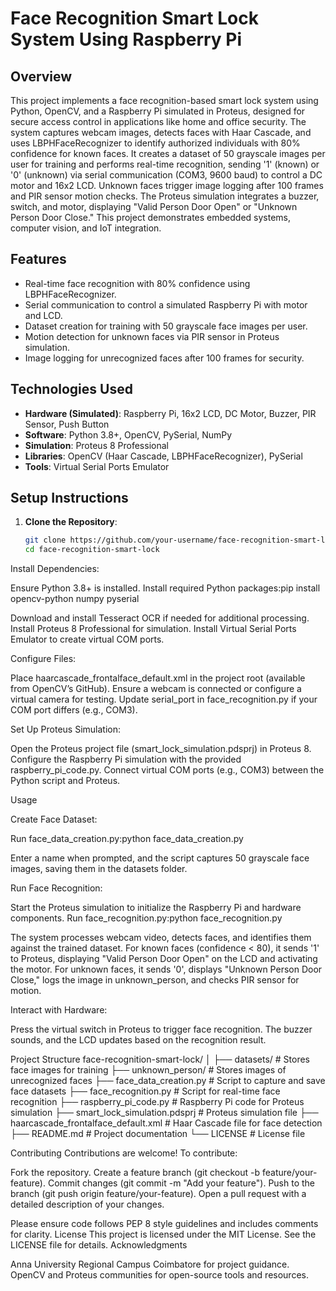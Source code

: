 # Face Recognition Smart Lock System Using Raspberry Pi

## Overview
This project implements a face recognition-based smart lock system using Python, OpenCV, and a Raspberry Pi simulated in Proteus, designed for secure access control in applications like home and office security. The system captures webcam images, detects faces with Haar Cascade, and uses LBPHFaceRecognizer to identify authorized individuals with 80% confidence for known faces. It creates a dataset of 50 grayscale images per user for training and performs real-time recognition, sending '1' (known) or '0' (unknown) via serial communication (COM3, 9600 baud) to control a DC motor and 16x2 LCD. Unknown faces trigger image logging after 100 frames and PIR sensor motion checks. The Proteus simulation integrates a buzzer, switch, and motor, displaying "Valid Person Door Open" or "Unknown Person Door Close." This project demonstrates embedded systems, computer vision, and IoT integration.

## Features
- Real-time face recognition with 80% confidence using LBPHFaceRecognizer.
- Serial communication to control a simulated Raspberry Pi with motor and LCD.
- Dataset creation for training with 50 grayscale face images per user.
- Motion detection for unknown faces via PIR sensor in Proteus simulation.
- Image logging for unrecognized faces after 100 frames for security.

## Technologies Used
- **Hardware (Simulated)**: Raspberry Pi, 16x2 LCD, DC Motor, Buzzer, PIR Sensor, Push Button
- **Software**: Python 3.8+, OpenCV, PySerial, NumPy
- **Simulation**: Proteus 8 Professional
- **Libraries**: OpenCV (Haar Cascade, LBPHFaceRecognizer), PySerial
- **Tools**: Virtual Serial Ports Emulator

## Setup Instructions
1. **Clone the Repository**:
   ```bash
   git clone https://github.com/your-username/face-recognition-smart-lock.git
   cd face-recognition-smart-lock


Install Dependencies:

Ensure Python 3.8+ is installed.
Install required Python packages:pip install opencv-python numpy pyserial


Download and install Tesseract OCR if needed for additional processing.
Install Proteus 8 Professional for simulation.
Install Virtual Serial Ports Emulator to create virtual COM ports.


Configure Files:

Place haarcascade_frontalface_default.xml in the project root (available from OpenCV’s GitHub).
Ensure a webcam is connected or configure a virtual camera for testing.
Update serial_port in face_recognition.py if your COM port differs (e.g., COM3).


Set Up Proteus Simulation:

Open the Proteus project file (smart_lock_simulation.pdsprj) in Proteus 8.
Configure the Raspberry Pi simulation with the provided raspberry_pi_code.py.
Connect virtual COM ports (e.g., COM3) between the Python script and Proteus.



Usage

Create Face Dataset:

Run face_data_creation.py:python face_data_creation.py


Enter a name when prompted, and the script captures 50 grayscale face images, saving them in the datasets folder.


Run Face Recognition:

Start the Proteus simulation to initialize the Raspberry Pi and hardware components.
Run face_recognition.py:python face_recognition.py


The system processes webcam video, detects faces, and identifies them against the trained dataset.
For known faces (confidence < 80), it sends '1' to Proteus, displaying "Valid Person Door Open" on the LCD and activating the motor.
For unknown faces, it sends '0', displays "Unknown Person Door Close," logs the image in unknown_person, and checks PIR sensor for motion.


Interact with Hardware:

Press the virtual switch in Proteus to trigger face recognition.
The buzzer sounds, and the LCD updates based on the recognition result.



Project Structure
face-recognition-smart-lock/
│
├── datasets/                   # Stores face images for training
├── unknown_person/             # Stores images of unrecognized faces
├── face_data_creation.py       # Script to capture and save face datasets
├── face_recognition.py         # Script for real-time face recognition
├── raspberry_pi_code.py        # Raspberry Pi code for Proteus simulation
├── smart_lock_simulation.pdsprj # Proteus simulation file
├── haarcascade_frontalface_default.xml # Haar Cascade file for face detection
├── README.md                   # Project documentation
└── LICENSE                     # License file

Contributing
Contributions are welcome! To contribute:

Fork the repository.
Create a feature branch (git checkout -b feature/your-feature).
Commit changes (git commit -m "Add your feature").
Push to the branch (git push origin feature/your-feature).
Open a pull request with a detailed description of your changes.

Please ensure code follows PEP 8 style guidelines and includes comments for clarity.
License
This project is licensed under the MIT License. See the LICENSE file for details.
Acknowledgments

Anna University Regional Campus Coimbatore for project guidance.
OpenCV and Proteus communities for open-source tools and resources.



